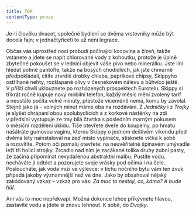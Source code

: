 ```yaml
---
title: TOM
contentType: prose
---
```


<section>

Je-li člověku dvacet, společné bydlení se dvěma vrstevníky může být docela fajn; v jednačtyřiceti to už není legrace.

Občas vás uprostřed noci probudí počínající kocovina a žízeň, takže vstanete a jdete se napít chlorované vody z kohoutku, protože je úplně zbytečné pokoušet se v lednici objevit vaše pivo nebo minerálku. Jste líní hledat potmě pantofle, takže na bosých chodidlech, jak jste chmurně předpokládali, cítíte ztvrdlé drobky chleba, paprikové chipsy, Skippyho ostříhané nehty, rozšlapané olivy v česnekovém nálevu a bůhvíco ještě. V příští chvíli uklouznete po rozházených prospektech Eurotelu. Skippy si třikrát ročně kupuje nový mobil­ní telefon, každý měsíc mění zvolený tarif a neustále počítá volné minuty, přestože víceméně nemá, komu by zavolal. Stejně jako já – volných minut máme oba na rozdávání. Z _Jedničky_ i z _Trojky_ je slyšet chrápání obou spolubydlících a z korkové nástěnky na zdi v předsíni vystupuje ze tmy bílá čtvrtka s posledním marným pokusem o měsíční rozdělení úklidu. Tiše otevřete dveře do koupelny, po hmatu našátráte gumovou vagínu, kterou Skippy o jednom deštivém víkendu před dvěma lety nainstaloval na zeď místo vypínače, stisknete víčka k sobě a rozsvítíte. Potom oči pomalu otevřete: na neuvěřitelně špinavém umývadle leží tři holicí strojky. Zrcadlo nad ním je zacákané tolika druhy zubní pasty, že začíná připomínat nevydařenou abstraktní malbu. Pustíte vodu, necháváte ji odtéct a pozorujete svoje vrásky pod očima i na čele. Posloucháte, jak voda mizí ve výlevce: v tichu nočního bytu vám ten zvuk připadá jakoby významnější než ve dne. Jako by obsahoval nějaký zakódovaný vzkaz – vzkaz pro vás: _Za moc to nestojí, co, kámo? A bude hůř._

Ani vás to moc nepřekvapí. Možná dokonce lehce přikývnete hlavou, zastavíte vodu a jdete si znovu lehnout. K sobě, do _Dvojky_.

</section>
